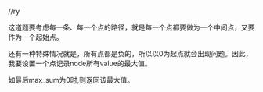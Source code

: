 //ry

这道题要考虑每一条、每一个点的路径，就是每一个点都要做为一个中间点，又要作为一个起始点。

还有一种特殊情况就是，所有点都是负的，所以以0为起点就会出现问题。因此，我要设置一个点记录node所有value的最大值。

如最后max_sum为0时,则返回该最大值。
